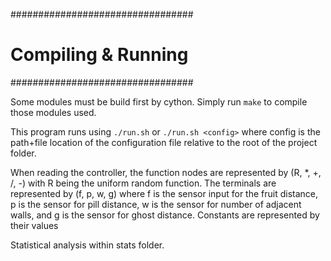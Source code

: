 #################################
#       Compiling & Running	#
#################################


Some modules must be build first by cython. Simply run ```make``` to compile those modules used.

This program runs using ```./run.sh``` or ```./run.sh <config>``` where config is the path+file location of the configuration file relative to the root of the project folder.

When reading the controller, the function nodes are represented by (R, \*, +, /, -) with R being the uniform random function. The terminals are represented by (f, p, w, g) where f
is the sensor input for the fruit distance, p is the sensor for pill distance, w is the sensor for number of adjacent walls, and g is the sensor for ghost distance. Constants are
represented by their values

Statistical analysis within stats folder.
